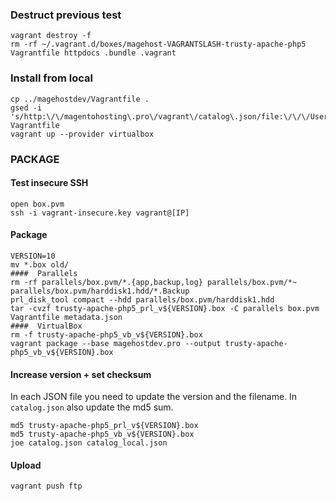 ### Destruct previous test
```
vagrant destroy -f
rm -rf ~/.vagrant.d/boxes/magehost-VAGRANTSLASH-trusty-apache-php5 Vagrantfile httpdocs .bundle .vagrant
```

### Install from local
```
cp ../magehostdev/Vagrantfile .
gsed -i 's/http:\/\/magentohosting\.pro\/vagrant\/catalog\.json/file:\/\/\/Users\/jeroen\/vagrant\/magehostdev\/catalog_local\.json/g' Vagrantfile
vagrant up --provider virtualbox
```

### PACKAGE

#### Test insecure SSH
```
open box.pvm
ssh -i vagrant-insecure.key vagrant@[IP]
```

#### Package
```
VERSION=10
mv *.box old/
####  Parallels
rm -rf parallels/box.pvm/*.{app,backup,log} parallels/box.pvm/*~ parallels/box.pvm/harddisk1.hdd/*.Backup
prl_disk_tool compact --hdd parallels/box.pvm/harddisk1.hdd
tar -cvzf trusty-apache-php5_prl_v${VERSION}.box -C parallels box.pvm Vagrantfile metadata.json
####  VirtualBox
rm -f trusty-apache-php5_vb_v${VERSION}.box
vagrant package --base magehostdev.pro --output trusty-apache-php5_vb_v${VERSION}.box
```

#### Increase version + set checksum
In each JSON file you need to update the version and the filename. In `catalog.json` also update the md5 sum.
```
md5 trusty-apache-php5_prl_v${VERSION}.box
md5 trusty-apache-php5_vb_v${VERSION}.box
joe catalog.json catalog_local.json
```

#### Upload
```
vagrant push ftp
```
